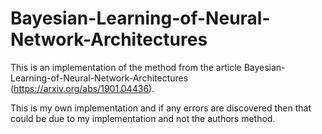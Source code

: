 # Bayesian-Learning-of-Neural-Network-Architectures

This is an implementation of the method from the article Bayesian-Learning-of-Neural-Network-Architectures (https://arxiv.org/abs/1901.04436).


This is my own implementation and if any errors are discovered then that could be due to my implementation and not the authors method. 

